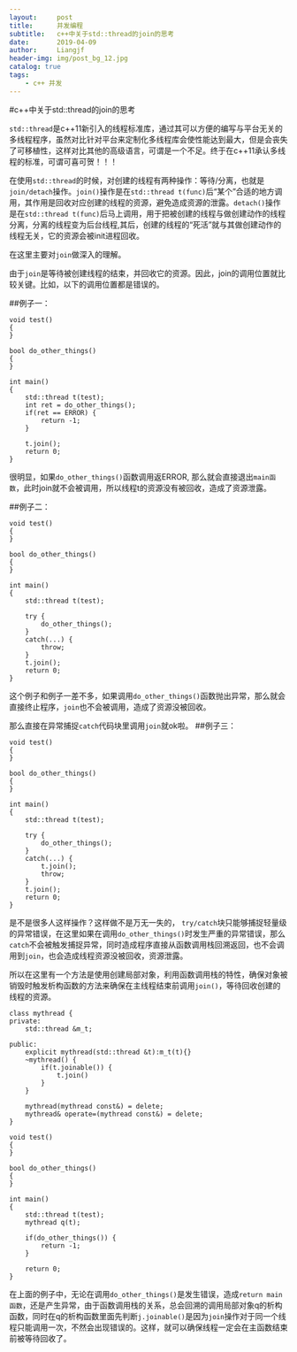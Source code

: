 ```yaml
---
layout:     post                  
title:      并发编程
subtitle:   c++中关于std::thread的join的思考
date:       2019-04-09          
author:     Liangjf                  
header-img: img/post_bg_12.jpg
catalog: true                      
tags:                       
    - c++ 并发
---
```


#c++中关于std::thread的join的思考

`std::thread`是c++11新引入的线程标准库，通过其可以方便的编写与平台无关的多线程程序，虽然对比针对平台来定制化多线程库会使性能达到最大，但是会丧失了可移植性，这样对比其他的高级语言，可谓是一个不足。终于在c++11承认多线程的标准，可谓可喜可贺！！！

在使用`std::thread`的时候，对创建的线程有两种操作：等待/分离，也就是`join/detach`操作。`join()`操作是在`std::thread t(func)`后“某个”合适的地方调用，其作用是回收对应创建的线程的资源，避免造成资源的泄露。`detach()`操作是在`std::thread t(func)`后马上调用，用于把被创建的线程与做创建动作的线程分离，分离的线程变为后台线程,其后，创建的线程的“死活”就与其做创建动作的线程无关，它的资源会被init进程回收。

在这里主要对`join`做深入的理解。

由于`join`是等待被创建线程的结束，并回收它的资源。因此，join的调用位置就比较关键。比如，以下的调用位置都是错误的。

##例子一：

    void test()
    {
    }

    bool do_other_things()
    {
    }

    int main()
    {
        std::thread t(test);
        int ret = do_other_things();
        if(ret == ERROR) {
            return -1;
        }

        t.join();
        return 0;
    }

很明显，如果`do_other_things()`函数调用返ERROR, 那么就会直接退出`main函数`，此时join就不会被调用，所以线程t的资源没有被回收，造成了资源泄露。

##例子二：

    void test()
    {
    }

    bool do_other_things()
    {
    }

    int main()
    {
        std::thread t(test);

        try {
            do_other_things();
        }
        catch(...) {
            throw;
        }
        t.join();
        return 0;
    }

这个例子和例子一差不多，如果调用`do_other_things()`函数抛出异常，那么就会直接终止程序，`join`也不会被调用，造成了资源没被回收。

那么直接在异常捕捉`catch`代码块里调用`join`就ok啦。
##例子三：

    void test()
    {
    }

    bool do_other_things()
    {
    }

    int main()
    {
        std::thread t(test);

        try {
            do_other_things();
        }
        catch(...) {
            t.join();
            throw;
        }
        t.join();
        return 0;
    }

是不是很多人这样操作？这样做不是万无一失的， `try/catch`块只能够捕捉轻量级的异常错误，在这里如果在调用`do_other_things()`时发生严重的异常错误，那么`catch`不会被触发捕捉异常，同时造成程序直接从函数调用栈回溯返回，也不会调用到`join`，也会造成线程资源没被回收，资源泄露。

所以在这里有一个方法是使用创建局部对象，利用函数调用栈的特性，确保对象被销毁时触发析构函数的方法来确保在主线程结束前调用`join()`，等待回收创建的线程的资源。

    class mythread {
    private:
        std::thread &m_t;

    public:
        explicit mythread(std::thread &t):m_t(t){}
        ~mythread() {
            if(t.joinable()) {
                t.join()
            }
        }

        mythread(mythread const&) = delete;
        mythread& operate=(mythread const&) = delete;
    }

    void test()
    {
    }

    bool do_other_things()
    {
    }

    int main()
    {
        std::thread t(test);
        mythread q(t);

        if(do_other_things()) {
            return -1;
        }

        return 0;
    }

在上面的例子中，无论在调用`do_other_things()`是发生错误，造成`return main函数`，还是产生异常，由于函数调用栈的关系，总会回溯的调用局部对象q的析构函数，同时在q的析构函数里面先判断`j.joinable()`是因为`join`操作对于同一个线程只能调用一次，不然会出现错误的。这样，就可以确保线程一定会在主函数结束前被等待回收了。